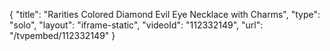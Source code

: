 {
    "title": "Rarities Colored Diamond Evil Eye Necklace with Charms",
    "type": "solo",
    "layout": "iframe-static",
    "videoId": "112332149",
    "url": "\/tvpembed\/112332149"
}